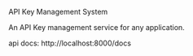 API Key Management System

An API Key management service for any application.

api docs: http://localhost:8000/docs
